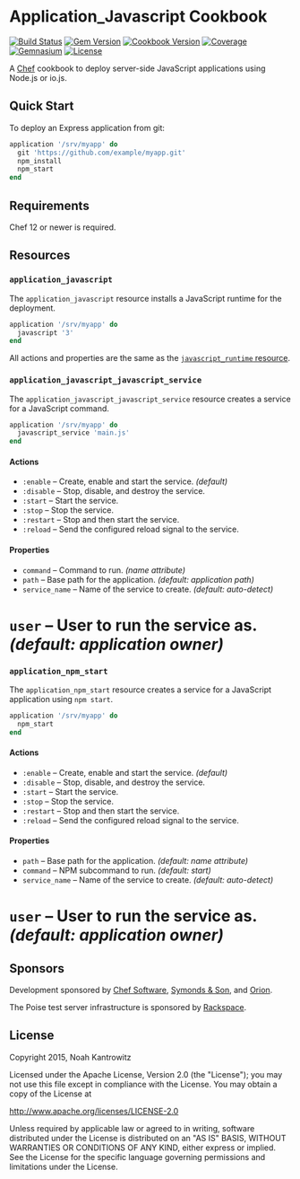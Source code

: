 # Application_Javascript Cookbook

[![Build Status](https://img.shields.io/travis/poise/application_javascript.svg)](https://travis-ci.org/poise/application_javascript)
[![Gem Version](https://img.shields.io/gem/v/poise-application-javascript.svg)](https://rubygems.org/gems/poise-application-javascript)
[![Cookbook Version](https://img.shields.io/cookbook/v/application_javascript.svg)](https://supermarket.chef.io/cookbooks/application_javascript)
[![Coverage](https://img.shields.io/codecov/c/github/poise/application_javascript.svg)](https://codecov.io/github/poise/application_javascript)
[![Gemnasium](https://img.shields.io/gemnasium/poise/application_javascript.svg)](https://gemnasium.com/poise/application_javascript)
[![License](https://img.shields.io/badge/license-Apache_2-blue.svg)](https://www.apache.org/licenses/LICENSE-2.0)

A [Chef](https://www.chef.io/) cookbook to deploy server-side JavaScript
applications using Node.js or io.js.

## Quick Start

To deploy an Express application from git:

```ruby
application '/srv/myapp' do
  git 'https://github.com/example/myapp.git'
  npm_install
  npm_start
end
```

## Requirements

Chef 12 or newer is required.

## Resources

### `application_javascript`

The `application_javascript` resource installs a JavaScript runtime for the
deployment.

```ruby
application '/srv/myapp' do
  javascript '3'
end
```

All actions and properties are the same as the [`javascript_runtime` resource](https://github.com/poise/poise-javascript#javascript_runtime).

### `application_javascript_javascript_service`

The `application_javascript_javascript_service` resource creates a service for a
JavaScript command.

```ruby
application '/srv/myapp' do
  javascript_service 'main.js'
end
```

#### Actions

* `:enable` – Create, enable and start the service. *(default)*
* `:disable` – Stop, disable, and destroy the service.
* `:start` – Start the service.
* `:stop` – Stop the service.
* `:restart` – Stop and then start the service.
* `:reload` – Send the configured reload signal to the service.

#### Properties

* `command` – Command to run. *(name attribute)*
* `path` – Base path for the application. *(default: application path)*
* `service_name` – Name of the service to create. *(default: auto-detect)*
# `user` – User to run the service as. *(default: application owner)*

### `application_npm_start`

The `application_npm_start` resource creates a service for a JavaScript
application using `npm start`.

```ruby
application '/srv/myapp' do
  npm_start
end
```

#### Actions

* `:enable` – Create, enable and start the service. *(default)*
* `:disable` – Stop, disable, and destroy the service.
* `:start` – Start the service.
* `:stop` – Stop the service.
* `:restart` – Stop and then start the service.
* `:reload` – Send the configured reload signal to the service.

#### Properties

* `path` – Base path for the application. *(default: name attribute)*
* `command` – NPM subcommand to run. *(default: start)*
* `service_name` – Name of the service to create. *(default: auto-detect)*
# `user` – User to run the service as. *(default: application owner)*

## Sponsors

Development sponsored by [Chef Software](https://www.chef.io/), [Symonds & Son](http://symondsandson.com/), and [Orion](https://www.orionlabs.co/).

The Poise test server infrastructure is sponsored by [Rackspace](https://rackspace.com/).

## License

Copyright 2015, Noah Kantrowitz

Licensed under the Apache License, Version 2.0 (the "License");
you may not use this file except in compliance with the License.
You may obtain a copy of the License at

http://www.apache.org/licenses/LICENSE-2.0

Unless required by applicable law or agreed to in writing, software
distributed under the License is distributed on an "AS IS" BASIS,
WITHOUT WARRANTIES OR CONDITIONS OF ANY KIND, either express or implied.
See the License for the specific language governing permissions and
limitations under the License.
